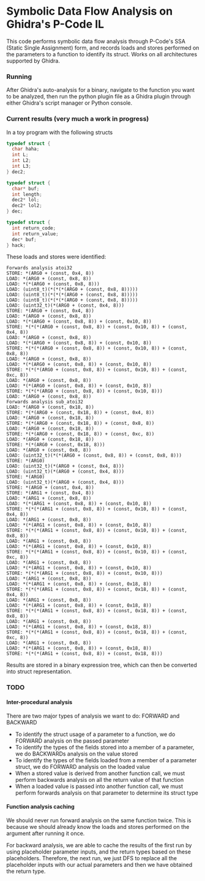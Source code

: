 # Symbolic Data Flow Analysis on Ghidra's P-Code IL

This code performs symbolic data flow analysis through P-Code's SSA (Static Single Assignment) form, and records loads and stores performed on the parameters to a function to identify its struct. Works on all architectures supported by Ghidra.

### Running

After Ghidra's auto-analysis for a binary, navigate to the function you want to be analyzed, then run the python plugin file as a Ghidra plugin through either Ghidra's script manager or Python console.

### Current results (very much a work in progress)

In a toy program with the following structs

```c
typedef struct {
  char haha;
  int L;
  int L2;
  int L3;
} dec2;

typedef struct {
  char* buf;
  int length;
  dec2* lol;
  dec2* lol2;
} dec;

typedef struct {
  int return_code;
  int return_value;
  dec* buf;
} hack;
```

These loads and stores were identified:

```
Forwards analysis atoi32
STORE: *(ARG0 + (const, 0x4, 8))
LOAD: *(ARG0 + (const, 0x8, 8))
LOAD: *(*(ARG0 + (const, 0x8, 8)))
LOAD: (uint8_t)(*(*(*(ARG0 + (const, 0x8, 8)))))
LOAD: (uint8_t)(*(*(*(ARG0 + (const, 0x8, 8)))))
LOAD: (uint8_t)(*(*(*(ARG0 + (const, 0x8, 8)))))
LOAD: (uint32_t)(*(ARG0 + (const, 0x4, 8)))
STORE: *(ARG0 + (const, 0x4, 8))
LOAD: *(ARG0 + (const, 0x8, 8))
LOAD: *(*(ARG0 + (const, 0x8, 8)) + (const, 0x10, 8))
STORE: *(*(*(ARG0 + (const, 0x8, 8)) + (const, 0x10, 8)) + (const, 0x4, 8))
LOAD: *(ARG0 + (const, 0x8, 8))
LOAD: *(*(ARG0 + (const, 0x8, 8)) + (const, 0x10, 8))
STORE: *(*(*(ARG0 + (const, 0x8, 8)) + (const, 0x10, 8)) + (const, 0x8, 8))
LOAD: *(ARG0 + (const, 0x8, 8))
LOAD: *(*(ARG0 + (const, 0x8, 8)) + (const, 0x10, 8))
STORE: *(*(*(ARG0 + (const, 0x8, 8)) + (const, 0x10, 8)) + (const, 0xc, 8))
LOAD: *(ARG0 + (const, 0x8, 8))
LOAD: *(*(ARG0 + (const, 0x8, 8)) + (const, 0x10, 8))
STORE: *(*(*(ARG0 + (const, 0x8, 8)) + (const, 0x10, 8)))
LOAD: *(ARG0 + (const, 0x8, 8))
Forwards analysis sub_atoi32
LOAD: *(ARG0 + (const, 0x18, 8))
STORE: *(*(ARG0 + (const, 0x18, 8)) + (const, 0x4, 8))
LOAD: *(ARG0 + (const, 0x18, 8))
STORE: *(*(ARG0 + (const, 0x18, 8)) + (const, 0x8, 8))
LOAD: *(ARG0 + (const, 0x18, 8))
STORE: *(*(ARG0 + (const, 0x18, 8)) + (const, 0xc, 8))
LOAD: *(ARG0 + (const, 0x18, 8))
STORE: *(*(ARG0 + (const, 0x18, 8)))
LOAD: *(ARG0 + (const, 0x8, 8))
LOAD: (uint32_t)(*(*(ARG0 + (const, 0x8, 8)) + (const, 0x8, 8)))
STORE: *(ARG0)
LOAD: (uint32_t)(*(ARG0 + (const, 0x4, 8)))
LOAD: (uint32_t)(*(ARG0 + (const, 0x4, 8)))
STORE: *(ARG0)
LOAD: (uint32_t)(*(ARG0 + (const, 0x4, 8)))
STORE: *(ARG0 + (const, 0x4, 8))
STORE: *(ARG1 + (const, 0x4, 8))
LOAD: *(ARG1 + (const, 0x8, 8))
LOAD: *(*(ARG1 + (const, 0x8, 8)) + (const, 0x10, 8))
STORE: *(*(*(ARG1 + (const, 0x8, 8)) + (const, 0x10, 8)) + (const, 0x4, 8))
LOAD: *(ARG1 + (const, 0x8, 8))
LOAD: *(*(ARG1 + (const, 0x8, 8)) + (const, 0x10, 8))
STORE: *(*(*(ARG1 + (const, 0x8, 8)) + (const, 0x10, 8)) + (const, 0x8, 8))
LOAD: *(ARG1 + (const, 0x8, 8))
LOAD: *(*(ARG1 + (const, 0x8, 8)) + (const, 0x10, 8))
STORE: *(*(*(ARG1 + (const, 0x8, 8)) + (const, 0x10, 8)) + (const, 0xc, 8))
LOAD: *(ARG1 + (const, 0x8, 8))
LOAD: *(*(ARG1 + (const, 0x8, 8)) + (const, 0x10, 8))
STORE: *(*(*(ARG1 + (const, 0x8, 8)) + (const, 0x10, 8)))
LOAD: *(ARG1 + (const, 0x8, 8))
LOAD: *(*(ARG1 + (const, 0x8, 8)) + (const, 0x18, 8))
STORE: *(*(*(ARG1 + (const, 0x8, 8)) + (const, 0x18, 8)) + (const, 0x4, 8))
LOAD: *(ARG1 + (const, 0x8, 8))
LOAD: *(*(ARG1 + (const, 0x8, 8)) + (const, 0x18, 8))
STORE: *(*(*(ARG1 + (const, 0x8, 8)) + (const, 0x18, 8)) + (const, 0x8, 8))
LOAD: *(ARG1 + (const, 0x8, 8))
LOAD: *(*(ARG1 + (const, 0x8, 8)) + (const, 0x18, 8))
STORE: *(*(*(ARG1 + (const, 0x8, 8)) + (const, 0x18, 8)) + (const, 0xc, 8))
LOAD: *(ARG1 + (const, 0x8, 8))
LOAD: *(*(ARG1 + (const, 0x8, 8)) + (const, 0x18, 8))
STORE: *(*(*(ARG1 + (const, 0x8, 8)) + (const, 0x18, 8)))
```

Results are stored in a binary expression tree, which can then be converted into struct representation.

### TODO

#### Inter-procedural analysis

There are two major types of analysis we want to do: FORWARD and BACKWARD

- To identify the struct usage of a parameter to a function, we do FORWARD analysis on the passed parameter
- To identify the types of the fields stored into a member of a parameter, we do BACKWARDs analysis on the value stored
- To identify the types of the fields loaded from a member of a parameter struct, we do FORWARD analysis on the loaded value
- When a stored value is derived from another function call, we must perform backwards analysis on all the return value of that function
- When a loaded value is passed into another function call, we must perform forwards analysis on that parameter to determine its struct type

#### Function analysis caching

We should never run forward analysis on the same function twice. This is because we should already know the loads and stores performed on the argument after running it once.

For backward analysis, we are able to cache the results of the first run by using placeholder parameter inputs, and the return types based on these placeholders. Therefore, the next run, we just DFS to replace all the placeholder inputs with our actual parameters and then we have obtained the return type.
